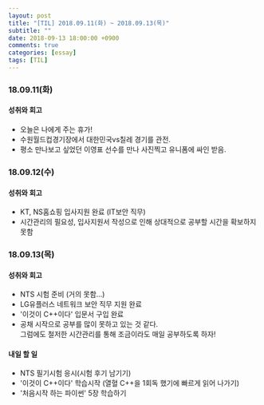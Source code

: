 ```yaml
---
layout: post
title: "[TIL] 2018.09.11(화) ~ 2018.09.13(목)"
subtitle: ""
date: 2018-09-13 18:00:00 +0900
comments: true
categories: [essay]
tags: [TIL]
---
```


### 18.09.11(화)
#### 성취와 회고
  - 오늘은 나에게 주는 휴가!
  - 수원월드컵경기장에서 대한민국vs칠레 경기를 관전.
  - 평소 만나보고 싶었던 이영표 선수를 만나 사진찍고 유니폼에 싸인 받음.

### 18.09.12(수)
#### 성취와 회고
  - KT, NS홈쇼핑 입사지원 완료 (IT보안 직무)
  - 시간관리의 필요성, 입사지원서 작성으로 인해 상대적으로 공부할 시간을 확보하지 못함

### 18.09.13(목)
#### 성취와 회고
  - NTS 시험 준비 (거의 못함...)
  - LG유플러스 네트워크 보안 직무 지원 완료
  - '이것이 C++이다' 입문서 구입 완료
  - 공채 시작으로 공부를 많이 못하고 있는 것 같다.  
    그럼에도 철저한 시간관리를 통해 조금이라도 매일 공부하도록 하자!

#### 내일 할 일
  - NTS 필기시험 응시(시험 후기 남기기)
  - '이것이 C++이다' 학습시작 (열혈 C++을 1회독 했기에 빠르게 읽어 나가기)
  - '처음시작 하는 파이썬' 5장 학습하기
